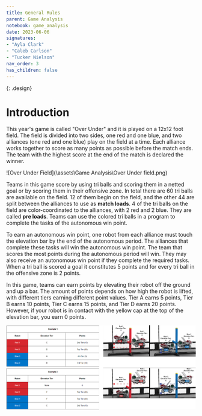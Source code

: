 ```yaml
---
title: General Rules
parent: Game Analysis
notebook: game_analysis
date: 2023-06-06
signatures:
- "Ayla Clark"
- "Caleb Carlson"
- "Tucker Nielson"
nav_order: 3
has_children: false
---
```


{: .design}
# Introduction

This year's game is called "Over Under" and it is played on a 12x12 foot field. The field is divided into two sides, one red and one blue, and two alliances (one red and one blue) play on the field at a time. Each alliance works together to score as many points as possible before the match ends. The team with the highest score at the end of the match is declared the winner. 

![Over Under Field](\assets\Game Analysis\Over Under field.png)

Teams in this game score by using tri balls and scoring them in a netted goal or by scoring them in their offensive zone. In total there are 60 tri balls are available on the field. 12 of them begin on the field, and the other 44 are split between the alliances to use as **match loads**. 4 of the tri balls on the field are color-coordinated to the alliances, with 2 red and 2 blue. They are called **pre loads**. Teams can use the colored tri balls in a program to complete the tasks of the autonomous win point.

To earn an autonomous win point, one robot from each alliance must touch the elevation bar by the end of the autonomous period. The alliances that complete these tasks will win the autonomous win point. The team that scores the most points during the autonomous period will win. They may also receive an autonomous win point if they complete the required tasks. When a tri ball is scored a goal it constitutes 5 points and for every tri ball in the offensive zone is 2 points. 

In this game, teams can earn points by elevating their robot off the ground and up a bar. The amount of points depends on how high the robot is lifted, with different tiers earning different point values. Tier A earns 5 points, Tier B earns 10 points, Tier C earns 15 points, and Tier D earns 20 points. However, if your robot is in contact with the yellow cap at the top of the elevation bar, you earn 0 points.

![Elevation Tier](/assets/Game%20Analysis/Elevation%20Tier.png)
